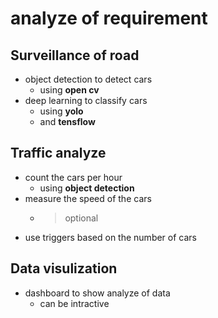 # analyze of requirement

## Surveillance of road

- object detection to detect cars
  - using **open cv**
- deep learning to classify cars
  - using **yolo**
  - and **tensflow**

## Traffic analyze

- count the cars per hour
  - using **object detection**
- measure the speed of the cars
  - > optional
- use triggers based on the number of cars

## Data visulization

- dashboard to show analyze of data
  - can be intractive
